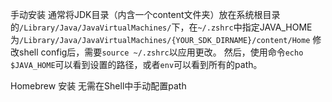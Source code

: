 手动安装
通常将JDK目录（内含一个content文件夹）放在系统根目录的`/Library/Java/JavaVirtualMachines/`下，在`~/.zshrc`中指定JAVA_HOME为`/Library/Java/JavaVirtualMachines/{YOUR_SDK_DIRNAME}/content/Home`
修改shell config后，需要`source ~/.zshrc`以应用更改。
然后，使用命令`echo $JAVA_HOME`可以看到设置的路径，或者`env`可以看到所有的path。

Homebrew 安装
无需在Shell中手动配置path
